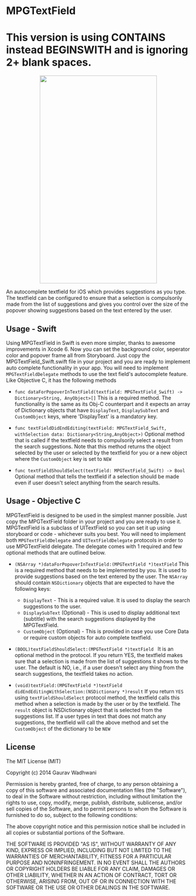 MPGTextField
=========

# This version is using CONTAINS instead BEGINSWITH and is ignoring 2+ blank spaces.

<p align="center"><img src = "https://dl.dropboxusercontent.com/u/90817764/MPGTextField.png" width=320  height = 568 align="center"></p>

An autocomplete textfield for iOS which provides suggestions as you type. The textfield can be configured to ensure that a selection is compulsorily made from the list of suggestions and gives you control over the size of the popover showing suggestions based on the text entered by the user.

Usage - Swift
------------
Using MPGTextField in Swift is even more simpler, thanks to awesome improvements in Xcode 6. Now you can set the background color, seperator color and popover frame all from Storyboard. Just copy the MPGTextField_Swift.swift file in your project and you are ready to implement auto complete functionality in your app. You will need to implement `MPGTextFieldDelegate` methods to use the text field's autocomplete feature. Like Objective C, it has the following methods

- `func dataForPopoverInTextField(textfield: MPGTextField_Swift) -> Dictionary<String, AnyObject>[]` This is a required method. The functionality is the same as its Obj-C counterpart and it expects an array of Dictionary objects that have `DisplayText`, `DisplaySubText` and `CustomObject` keys, where 'DisplayText' is a mandatory key.

- `func textFieldDidEndEditing(textField: MPGTextField_Swift, withSelection data: Dictionary<String,AnyObject>)` Optional method that is called if the textfield needs to compulsorily select a result from the search suggestions. Note that this method returns the object selected by the user or selected by the textfield for you or a new object where the `CustomObject` key is set to `NEW`

- `func textFieldShouldSelect(textField: MPGTextField_Swift) -> Bool` Optional method that tells the textfield if a selection should be made even if user doesn't select anything from the search results. 

Usage - Objective C
------------

MPGTextField is designed to be used in the simplest manner possible. Just copy the MPGTextField folder in your project and you are ready to use it. MPGTextField is a subclass of UITextField so you can set it up using storyboard or code - whichever suits you best. You will need to implement both <code>MPGTextFieldDelegate</code> and <code>UITextFieldDelegate</code> protocols in order to use MPGTextField delegate. The delegate comes with 1 required and few optional methods that are outlined below.

- `(NSArray *)dataForPopoverInTextField:(MPGTextField *)textField` This is a required method that needs to be implemented by you. It is used to provide suggestions based on the text entered by the user. The <code>NSArray</code> should contain `NSDictionary` objects that are expected to have the following keys:
    - `DisplayText` - This is a required value. It is used to display the search suggestions to the user.
    - `DisplaySubText` (Optional) - This is used to display additional text (subtitle) with the search suggestions displayed by the MPGTextField.
    - `CustomObject` (Optional) - This is provided in case you use Core Data or require custom objects for auto complete textfield.

- `(BOOL)textFieldShouldSelect:(MPGTextField *)textField ` It is an optional method in the protocol. If you return YES, the textfield makes sure that a selection is made from the list of suggestions it shows to the user. The default is NO, i.e., if a user doesn't select any thing from the search suggestions, the textfield takes no action.

- `(void)textField:(MPGTextField *)textField didEndEditingWithSelection:(NSDictionary *)result` If you return <code>YES</code> using <code>textFieldShouldSelect</code> protocol method, the textfield calls this method when a selection is made by the user or by the textfield. The <code>result</code> object is NSDictionary object that is selected from the suggestions list. If a user types in text that does not match any suggestions, the textfield will call the above method and set the <code>CustomObject</code> of the dictionary to be <code>NEW</code> 


License
-------
The MIT License (MIT)

Copyright (c) 2014 Gaurav Wadhwani

Permission is hereby granted, free of charge, to any person obtaining a copy
of this software and associated documentation files (the "Software"), to deal
in the Software without restriction, including without limitation the rights
to use, copy, modify, merge, publish, distribute, sublicense, and/or sell
copies of the Software, and to permit persons to whom the Software is
furnished to do so, subject to the following conditions:

The above copyright notice and this permission notice shall be included in all
copies or substantial portions of the Software.

THE SOFTWARE IS PROVIDED "AS IS", WITHOUT WARRANTY OF ANY KIND, EXPRESS OR
IMPLIED, INCLUDING BUT NOT LIMITED TO THE WARRANTIES OF MERCHANTABILITY,
FITNESS FOR A PARTICULAR PURPOSE AND NONINFRINGEMENT. IN NO EVENT SHALL THE
AUTHORS OR COPYRIGHT HOLDERS BE LIABLE FOR ANY CLAIM, DAMAGES OR OTHER
LIABILITY, WHETHER IN AN ACTION OF CONTRACT, TORT OR OTHERWISE, ARISING FROM,
OUT OF OR IN CONNECTION WITH THE SOFTWARE OR THE USE OR OTHER DEALINGS IN THE
SOFTWARE.
